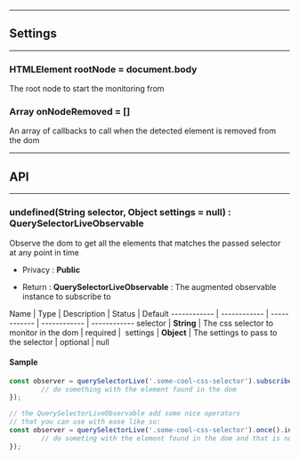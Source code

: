 
-----------------------------
## Settings
-----------------------------

### HTMLElement rootNode = document.body
The root node to start the monitoring from

### Array<Function> onNodeRemoved = []
An array of callbacks to call when the detected element is removed from the dom


-----------------------------
## API
-----------------------------

### undefined(String selector, Object settings = null) : QuerySelectorLiveObservable
Observe the dom to get all the elements that matches the passed selector at any point in time

- Privacy : **Public**

- Return : **QuerySelectorLiveObservable** : The augmented observable instance to subscribe to

Name | Type | Description | Status | Default
------------ | ------------ | ------------ | ------------ | ------------
selector | **String** | The css selector to monitor in the dom | required | 
settings | **Object** | The settings to pass to the selector | optional | null


#### Sample
```js
const observer = querySelectorLive('.some-cool-css-selector').subscribe((elm) => {
		// do something with the element found in the dom
});

// the QuerySelectorLiveObservable add some nice operators
// that you can use with ease like so:
const observer = querySelectorLive('.some-cool-css-selector').once().inViewport().subscribe((elm) => {
		// do someting with the element found in the dom and that is now in the viewport
});

```


